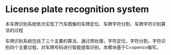 # License plate recognition system
 本车牌识别系统依次实现了汽车图像的车牌定位、车牌字符分割、车牌字符识别算法的过程

车牌识别系统包括了三个主要的算法，通过预处理，字符定位，字符分割，字符识别四个主要过程，对车牌号码进行智能提取识别，本模块基于C+opencv编写。
